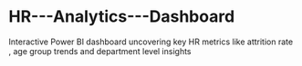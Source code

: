 # HR---Analytics---Dashboard
Interactive Power BI dashboard uncovering key HR metrics like attrition rate , age group trends and department level insights
